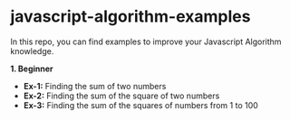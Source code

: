 # javascript-algorithm-examples
In this repo, you can find examples to improve your Javascript Algorithm knowledge.

**1. Beginner**
   -  **Ex-1:** Finding the sum of two numbers
   -  **Ex-2:** Finding the sum of the square of two numbers
   -  **Ex-3:** Finding the sum of the squares of numbers from 1 to 100
